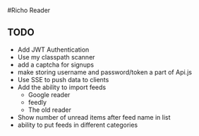 #Richo Reader

## TODO
* Add JWT Authentication
* Use my classpath scanner
* add a captcha for signups
* make storing username and password/token a part of Api.js
* Use SSE to push data to clients
* Add the ability to import feeds
    * Google reader
    * feedly
    * The old reader
* Show number of unread items after feed name in list
* ability to put feeds in different categories
